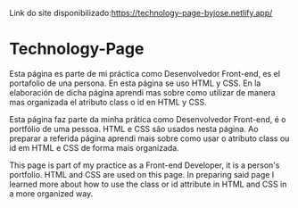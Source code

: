 
Link do site disponibilizado:https://technology-page-byjose.netlify.app/

# Technology-Page
Esta página es parte de mi práctica como Desenvolvedor Front-end, es el portafolio de una persona.
En esta página se uso HTML y CSS.
En la elaboración de dicha página aprendi mas sobre como utilizar de manera mas organizada el atributo class o id en HTML y CSS.

Esta página faz parte da minha prática como Desenvolvedor Front-end, é o portfólio de uma pessoa.
HTML e CSS são usados ​​nesta página.
Ao preparar a referida página aprendi mais sobre como usar o atributo class ou id em HTML e CSS de forma mais organizada.

This page is part of my practice as a Front-end Developer, it is a person's portfolio.
HTML and CSS are used on this page.
In preparing said page I learned more about how to use the class or id attribute in HTML and CSS in a more organized way.
